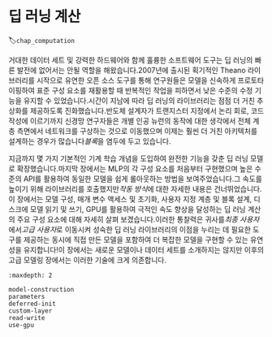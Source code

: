# 딥 러닝 계산
:label:`chap_computation`

거대한 데이터 세트 및 강력한 하드웨어와 함께 훌륭한 소프트웨어 도구는 딥 러닝의 빠른 발전에 없어서는 안될 역할을 해왔습니다.2007년에 출시된 획기적인 Theano 라이브러리를 시작으로 유연한 오픈 소스 도구를 통해 연구원들은 모델을 신속하게 프로토타이핑하여 표준 구성 요소를 재활용할 때 반복적인 작업을 피하면서 낮은 수준의 수정 기능을 유지할 수 있었습니다.시간이 지남에 따라 딥 러닝의 라이브러리는 점점 더 거친 추상화를 제공하도록 진화했습니다.반도체 설계자가 트랜지스터 지정에서 논리 회로, 코드 작성에 이르기까지 신경망 연구자들은 개별 인공 뉴런의 동작에 대한 생각에서 전체 계층 측면에서 네트워크를 구상하는 것으로 이동했으며 이제는 훨씬 더 거친 아키텍처를 설계하는 경우가 많습니다*블록*을 염두에 두고 있습니다. 

지금까지 몇 가지 기본적인 기계 학습 개념을 도입하여 완전한 기능을 갖춘 딥 러닝 모델로 확장했습니다.마지막 장에서는 MLP의 각 구성 요소를 처음부터 구현했으며 높은 수준의 API를 활용하여 동일한 모델을 쉽게 롤아웃하는 방법을 보여주었습니다.그 속도를 높이기 위해 라이브러리를 호출했지만*작동 방식*에 대한 자세한 내용은 건너뛰었습니다.이 장에서는 모델 구성, 매개 변수 액세스 및 초기화, 사용자 지정 계층 및 블록 설계, 디스크에 모델 읽기 및 쓰기, GPU를 활용하여 극적인 속도 향상을 달성하는 딥 러닝 계산의 주요 구성 요소에 대해 자세히 살펴 보겠습니다.이러한 통찰력은 귀사를*최종 사용자*에서*고급 사용자*로 이동시켜 성숙한 딥 러닝 라이브러리의 이점을 누리는 데 필요한 도구를 제공하는 동시에 직접 만든 모델을 포함하여 더 복잡한 모델을 구현할 수 있는 유연성을 유지합니다!이 장에서는 새로운 모델이나 데이터 세트를 소개하지는 않지만 이후의 고급 모델링 장에서는 이러한 기술에 크게 의존합니다.

```toc
:maxdepth: 2

model-construction
parameters
deferred-init
custom-layer
read-write
use-gpu
```
